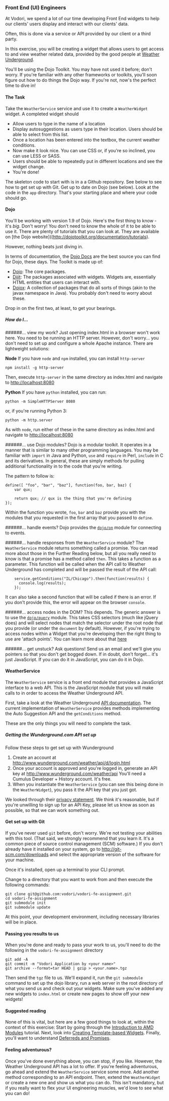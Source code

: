 ### Front End (UI) Engineers
At Vodori, we spend a lot of our time developing Front End widgets to help our clients' users display and interact with our clients' data.

Often, this is done via a service or API provided by our client or a third party.

In this exercise, you will be creating a widget that allows users to get access to and view weather related data, provided by the good people at [Weather Underground](http://www.wunderground.com/).

You'll be using the Dojo Toolkit. You may have not used it before; don't worry. If you're familiar with any other frameworks or toolkits, you'll soon figure out how to do things the Dojo way. If you're not, now's the perfect time to dive in!

#### The Task
Take the `WeatherService` service and use it to create a `WeatherWidget` widget. A completed widget should

 - Allow users to type in the name of a location
 - Display autosuggestions as users type in their location. Users should be able to select from this list.
 - Once a location has been entered into the textbox, the current weather conditions.
 - Now make it look nice. You can use CSS or, if you're so inclined, you can use LESS or SASS.
 - Users should be able to repeatedly put in different locations and see the widget change.
 - You're done!

The skeleton code to start with is in a a Github repository. See below to see how to get set up with Git.
Get up to date on Dojo (see below).
Look at the code in the `app` directory. That's your starting place and where your code should go.

#### Dojo
You'll be working with version 1.9 of Dojo.
Here's the first thing to know - it's *big*. Don't worry! You don't need to know the whole of it to be able to use it.
There are plenty of tutorials that you can look at. They are available on [the Dojo website]((http://dojotoolkit.org/documentation/tutorials).

However, nothing beats just diving in.

In terms of documentation, the [Dojo Docs](http://livedocs.dojotoolkit.org/) are the best source you can find for Dojo, these days. The Toolkit is made up of:

 - [Dojo](http://livedocs.dojotoolkit.org/dojo/index): The core packages.
 - [Dijit](http://livedocs.dojotoolkit.org/dijit/index): The packages associated with widgets. Widgets are, essentially HTML entities that users can interact with.
 - [Dojox](http://livedocs.dojotoolkit.org/dojox/index): A collection of packages that do all sorts of things (akin to the javax namespace in Java). You probably don't need to worry about these.

Drop in on the first two, at least, to get your bearings.

##### How do I...

######... view my work?
Just opening index.html in a browser won't work here. You need to be running an HTTP server. However, don't worry... you
don't need to set up and configure a whole Apache instance. There are lightweight solutions:

**Node**
If you have `node` and `npm` installed, you can install `http-server`

    npm install -g http-server

Then, execute `http-server` in the same directory as index.html and navigate to [http://localhost:8080](http://localhost:8080)

**Python**
If you have `python` installed, you can run:

    python -m SimpleHTTPServer 8080

or, if you're running Python 3:

    python -m http.server

As with `node`, run either of these in the same directory as index.html and navigate to [http://localhost:8080](http://localhost:8080)

######... use Dojo modules?
Dojo is a modular toolkit. It operates in a manner that is similar to many other programming languages. You may be familiar with `import` in Java and Python, `use` and `require` in Perl, `include` in C and its derivatives. In general, these are simply methods for pulling additional functionality in to the code that you're writing.

The pattern to follow is:

    define([ "foo", "bar", "baz"], function(foo, bar, baz) {
        var qux;

        return qux; // qux is the thing that you're defining
    });

Within the function you wrote, `foo`, `bar` and `baz` provide you with the modules that you requested in the first array that you passed to `define`.


######... handle events?
Dojo provides the [`dojo/on`](http://livedocs.dojotoolkit.org/dojo/on) module for connecting to events.

######... handle responses from the `WeatherService` module?
The `WeatherService` module returns something called a promise. You can read more about those in the Further Reading below, but all you really need to know is that a promise has a method called `then`. This takes a function as a parameter. This function will be called when the API call to Weather Underground has completed and will be passed the result of the API call:

        service.getConditions("IL/Chicago").then(function(results) {
          console.log(results);
        });

It can also take a second function that will be called if there is an error. If you don't provide this, the error will appear on the browser `console`.

######... access nodes in the DOM?
This depends. The generic answer is to use the [`dojo/query`](http://livedocs.dojotoolkit.org/dojo/query) module. This takes CSS selectors (much like jQuery does) and will select nodes that match the selector under the root node that you provide (or under the `document` by default). However, if you're trying to access nodes within a Widget that you're developing then the right thing to use are 'attach points'. You can learn more about that [here](http://livedocs.dojotoolkit.org/quickstart/writingWidgets)

######... get unstuck?
Ask questions! Send us an email and we'll give you pointers so that you don't get bogged down. If in doubt, don't forget... it's just JavaScript. If you can do it in JavaScript, you can do it in Dojo.


#### WeatherService
The `WeatherService` service is a front end module that provides a JavaScript interface to a web API. This is the JavaScript
module that you will make calls to in order to access the Weather Underground API.

First, take a look at the Weather Underground [API documentation](http://www.wunderground.com/weather/api/d/docs). The
current implementation of `WeatherService` provides methods implementing the Auto Suggestion API and the `getConditions` method.

These are the only things you will need to complete the task.

##### Getting the Wunderground.com API set up
Follow these steps to get set up with Wunderground

 1. Create an account at http://www.wunderground.com/weather/api/d/login.html
 2. Once your account is approved and you're logged in, generate an API key at http://www.wunderground.com/weather/api
    You'll need a Cumulus Developer + History account. It's free.
 3. When you instantiate the `WeatherService` (you can see this being done in the `WeatherWidget`), you pass it the API key that you just got.

 We looked through their [privacy statement](http://www.wunderground.com/members/tos.asp#privacy). We think it's reasonable, but if you're unwilling to sign up for an API Key, please let us know as soon as possible, so that we can work something out.

#### Get set up with Git
If you've never used `git` before, don't worry. We're not testing your abilities with this tool. (That said, we strongly recommend that you learn it. It's a common piece of source control management (SCM) software.)
If you don't already have it installed on your system, go to http://git-scm.com/downloads and select the appropriate version of the software for your machine.

Once it's installed, open up a terminal to your CLI prompt.

Change to a directory that you want to work from and then execute the following commands:

    git clone git@github.com:vodori/vodori-fe-assignment.git
    cd vodori-fe-assignment
    git submodule init
    git submodule update

At this point, your development environment, including necessary libraries will be in place.


#### Passing you results to us
When you're done and ready to pass your work to us, you'll need to do the following in the `vodori-fe-assignment` directory

    git add -A
    git commit -m "Vodori Application by <your name>"
    git archive --format=tar HEAD | gzip > <your.name>.tgz

Then send the `tgz` file to us. We'll expand it, run the `git submodule` command to set up the dojo library, run a web server in the root directory of what you send us and check out your widgets. Make sure you've added any new widgets to `index.html` or create new pages to show off your new widgets!

#### Suggested reading
None of this is vital, but here are a few good things to look at, within the context of this exercise:
Start by going through the [Introduction to AMD Modules](http://dojotoolkit.org/documentation/tutorials/1.9/modules/) tutorial.
Next, look into [Creating Template-based Widgets](http://dojotoolkit.org/documentation/tutorials/1.9/templated/).
Finally, you'll want to understand [Deferreds and Promises](http://dojotoolkit.org/documentation/tutorials/1.9/promises/).

#### Feeling adventurous?
Once you've done everything above, you can stop, if you like. However, the Weather Underground API has a lot to offer. If you're feeling adventurous, go ahead and extend the `WeatherService` service some more. Add another method corresponding to an API endpoint. Then, extend the `WeatherWidget` or create a new one and show us what you can do. This isn't mandatory, but if you really want to flex your UI engineering muscles, we'd love to see what you can do!